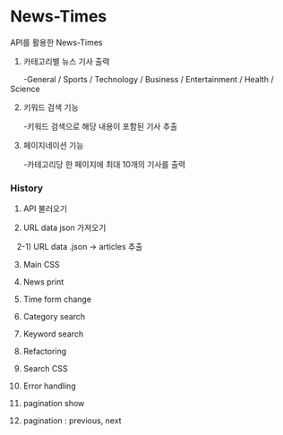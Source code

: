 # News-Times
API를 활용한 News-Times


1. 카테고리별 뉴스 기사 출력

&nbsp;&nbsp;&nbsp;&nbsp;&nbsp;&nbsp;-General / Sports / Technology / Business / Entertainment / Health / Science

2. 키워드 검색 기능

&nbsp;&nbsp;&nbsp;&nbsp;&nbsp;&nbsp;-키워드 검색으로 해당 내용이 포함된 기사 추출

3. 페이지네이션 기능

&nbsp;&nbsp;&nbsp;&nbsp;&nbsp;&nbsp;-카테고리당 한 페이지에 최대 10개의 기사를 출력 



<H3>History</H3>


1) API 불러오기

2) URL data json 가져오기

&nbsp;&nbsp;&nbsp;2-1) URL data .json -> articles 추출

3) Main CSS

4) News print

5) Time form change

6) Category search

7) Keyword search

8) Refactoring

9) Search CSS

10) Error handling

11) pagination show

12) pagination : previous, next
